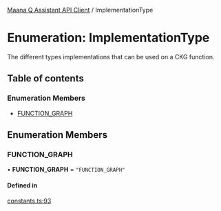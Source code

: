 [Maana Q Assistant API Client](../README.md) / ImplementationType

# Enumeration: ImplementationType

The different types implementations that can be used on a CKG function.

## Table of contents

### Enumeration Members

- [FUNCTION\_GRAPH](ImplementationType.md#function_graph)

## Enumeration Members

### FUNCTION\_GRAPH

• **FUNCTION\_GRAPH** = ``"FUNCTION_GRAPH"``

#### Defined in

[constants.ts:93](https://github.com/maana-io/q-assistant-client/blob/develop/src/constants.ts#L93)
